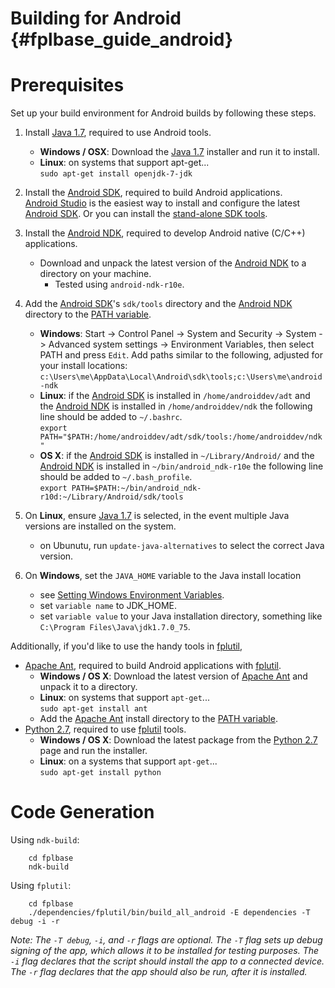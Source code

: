 Building for Android    {#fplbase_guide_android}
====================

# Prerequisites

Set up your build environment for Android builds by following these steps.

   1. Install [Java 1.7][], required to use Android tools.
        * **Windows / OSX**: Download the [Java 1.7][] installer and run it to
          install.
        * **Linux**: on systems that support apt-get...<br/>
          `sudo apt-get install openjdk-7-jdk`

   2. Install the [Android SDK][], required to build Android applications.<br/>
      [Android Studio][] is the easiest way to install and configure the latest
      [Android SDK][]. Or you can install the [stand-alone SDK tools][].

   3. Install the [Android NDK][], required to develop Android native (C/C++)
      applications.<br/>
        * Download and unpack the latest version of the [Android NDK][] to a
          directory on your machine.
          * Tested using `android-ndk-r10e`.

   4. Add the [Android SDK][]'s `sdk/tools` directory and the [Android NDK][]
      directory to the [PATH variable][].
        * **Windows**:
          Start -> Control Panel -> System and Security -> System ->
          Advanced system settings -> Environment Variables,
          then select PATH and press `Edit`.
          Add paths similar to the following, adjusted for your install
          locations:
          `c:\Users\me\AppData\Local\Android\sdk\tools;c:\Users\me\android-ndk`
        * **Linux**: if the [Android SDK][] is installed in
          `/home/androiddev/adt` and the [Android NDK][] is
          installed in `/home/androiddev/ndk` the following line should be
          added to `~/.bashrc`.<br/>
          `export PATH="$PATH:/home/androiddev/adt/sdk/tools:/home/androiddev/ndk"`
        * **OS X**: if the [Android SDK][] is installed in
          `~/Library/Android/` and the [Android NDK][] is
          installed in `~/bin/android_ndk-r10e` the following line should be
          added to `~/.bash_profile`.<br/>
          `export PATH=$PATH:~/bin/android_ndk-r10d:~/Library/Android/sdk/tools`

   5. On **Linux**, ensure [Java 1.7][] is selected, in the event multiple Java
      versions are installed on the system.
        * on Ubunutu, run `update-java-alternatives` to select the correct
          Java version.

   6. On **Windows**, set the `JAVA_HOME` variable to the Java install location
        * see [Setting Windows Environment Variables][].
        * set `variable name` to JDK_HOME.
        * set `variable value` to your Java installation directory,
          something like `C:\Program Files\Java\jdk1.7.0_75`.


Additionally, if you'd like to use the handy tools in [fplutil][],
   * [Apache Ant][], required to build Android applications with [fplutil][].
        * **Windows / OS X**: Download the latest version of [Apache Ant][] and
          unpack it to a directory.
        * **Linux**: on systems that support `apt-get`...<br/>
          `sudo apt-get install ant`
        * Add the [Apache Ant][] install directory to the [PATH variable][].
   * [Python 2.7][], required to use [fplutil][] tools.<br/>
        * **Windows / OS X**: Download the latest package from the [Python 2.7][]
          page and run the installer.
        * **Linux**: on a systems that support `apt-get`...<br/>
          `sudo apt-get install python`


# Code Generation

Using `ndk-build`:

~~~{.sh}
    cd fplbase
    ndk-build
~~~

Using `fplutil`:
~~~{.sh}
    cd fplbase
    ./dependencies/fplutil/bin/build_all_android -E dependencies -T debug -i -r
~~~

*Note: The `-T debug`, `-i`, and `-r` flags are optional. The `-T` flag sets up
debug signing of the app, which allows it to be installed for testing purposes.
The `-i` flag declares that the script should install the app to a connected
device. The `-r` flag declares that the app should also be run, after it is
installed.*

<br>

  [adb]: http://developer.android.com/tools/help/adb.html
  [ADT]: http://developer.android.com/tools/sdk/eclipse-adt.html
  [Android Developer Tools]: http://developer.android.com/sdk/index.html
  [Android NDK]: http://developer.android.com/tools/sdk/ndk/index.html
  [Android SDK]: http://developer.android.com/sdk/index.html
  [Android Studio]: http://developer.android.com/sdk/index.html
  [Apache Ant]: https://www.apache.org/dist/ant/binaries/
  [apk]: http://en.wikipedia.org/wiki/Android_application_package
  [fplutil]: http://google.github.io/fplutil
  [fplutil prerequisites]: http://google.github.io/fplutil/fplutil_prerequisites.html
  [Java 1.7]: http://www.oracle.com/technetwork/java/javase/downloads/jdk7-downloads-1880260.html
  [managing avds]: http://developer.android.com/tools/devices/managing-avds.html
  [NDK Eclipse plugin]: http://developer.android.com/sdk/index.html
  [PATH variable]: http://en.wikipedia.org/wiki/PATH_(variable)
  [Python 2.7]: https://www.python.org/download/releases/2.7/
  [Setting Windows Environment Variables]: http://www.computerhope.com/issues/ch000549.htm
  [stand-alone SDK tools]: http://developer.android.com/sdk/installing/index.html?pkg=tools
  [USB debugging]: http://developer.android.com/tools/device.html
